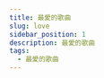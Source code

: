 ```yaml
---
title: 最愛的歌曲
slug: love
sidebar_position: 1
description: 最愛的歌曲
tags:
  - 最愛的歌曲
---
```



<DocCardList />